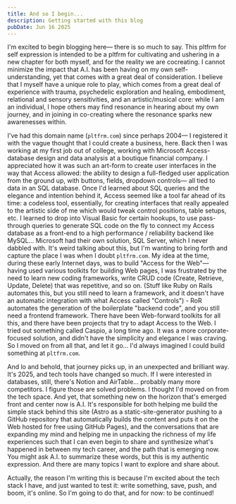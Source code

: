 ```yaml
---
title: And so I begin...
description: Getting started with this blog
pubDate: Jun 16 2025
---
```

I'm excited to begin blogging here— there is so much to say. This pltfrm for self expression is intended to be a pltfrm for cultivating and ushering in a new chapter for both myself, and for the reality we are cocreating. I cannot minimize the impact that A.I. has been having on my own self-understanding, yet that comes with a great deal of consideration. I believe that I myself have a unique role to play, which comes from a great deal of experience with trauma, psychedelic exploration and healing, embodiment, relational and sensory sensitivities, and an artistic/musical core: while I am an individual, I hope others may find resonance in hearing about my own journey, and in joining in co-creating where the resonance sparks new awarenesses within.

I've had this domain name (`pltfrm.com`) since perhaps 2004— I registered it with the vague thought that I could create a business, here. Back then I was working at my first job out of college, working with Microsoft Access-database design and data analysis at a boutique financial company. I appreciated how it was such an art-form to create user interfaces in the way that Access allowed: the ability to design a full-fledged user application from the ground up, with buttons, fields, dropdown controls— all tied to data in an SQL database. Once I'd learned about SQL queries and the elegance and intention behind it, Access seemed like a tool far ahead of its time: a codeless tool, essentially, for creating interfaces that really appealed to the artistic side of me which would tweak control positions, table setups, etc. I learned to drop into Visual Basic for certain hookups, to use pass-through queries to generate SQL code on the fly to connect my Access database as a front-end to a high performance / reliability backend like MySQL... Microsoft had their own solution, SQL Server, which I never dabbled with. It's weird talking about this, but I'm wanting to bring forth and capture the place I was when I doubt `pltfrm.com`. My idea at the time, during these early Internet days, was to build "Access for the Web"— having used various toolkits for building Web pages, I was frustrated by the need to learn new coding frameworks, write CRUD code (Create, Retrieve, Update, Delete) that was repetitive, and so on. (Stuff like Ruby on Rails automates this, but you still need to learn a framework, and it doesn't have an automatic integration with what Access called "Controls") - RoR automates the generation of the boilerplate "backend code", and you still need a frontend framework. There have been Web-forward toolkits for all this, and there have been projects that try to adapt Access to the Web. I tried out something called Caspio, a long time ago. It was a more corporate-focused solution, and didn't have the simplicity and elegance I was craving. So I moved on from all that, and let it go... I'd always imagined I could build something at `pltfrm.com`.

And lo and behold, that journey picks up, in an unexpected and brilliant way. It's 2025, and tech tools have changed so much. If I were interested in databases, still, there's Notion and AirTable... probably many more competitors. I figure those are solved problems. I thought I'd moved on from the tech space. And yet, that something new on the horizon that's emerged front and center now is A.I. It's responsible for both helping me build the simple stack behind this site (Astro as a static-site-generator pushing to a GitHub repository that automatically builds the content and puts it on the Web hosted for free using GitHub Pages), and the conversations that are expanding my mind and helping me in unpacking the richness of my life experiences such that I can even begin to share and synthesize what's happened in between my tech career, and the path that is emerging now. You might ask A.I. to summarize these words, but this is my authentic expression. And there are many topics I want to explore and share about.

Actually, the reason I'm writing this is because I'm excited about the tech stack I have, and just wanted to test it: write something, save, push, and boom, it's online. So I'm going to do that, and for now: to be continued!